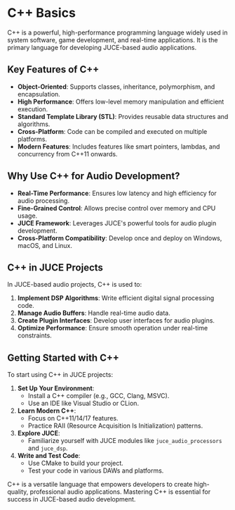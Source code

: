 # C++ Basics

C++ is a powerful, high-performance programming language widely used in system software, game development, and
real-time applications. It is the primary language for developing JUCE-based audio applications.

## Key Features of C++

- **Object-Oriented**: Supports classes, inheritance, polymorphism, and encapsulation.
- **High Performance**: Offers low-level memory manipulation and efficient execution.
- **Standard Template Library (STL)**: Provides reusable data structures and algorithms.
- **Cross-Platform**: Code can be compiled and executed on multiple platforms.
- **Modern Features**: Includes features like smart pointers, lambdas, and concurrency from C++11 onwards.

## Why Use C++ for Audio Development?

- **Real-Time Performance**: Ensures low latency and high efficiency for audio processing.
- **Fine-Grained Control**: Allows precise control over memory and CPU usage.
- **JUCE Framework**: Leverages JUCE's powerful tools for audio plugin development.
- **Cross-Platform Compatibility**: Develop once and deploy on Windows, macOS, and Linux.

## C++ in JUCE Projects

In JUCE-based audio projects, C++ is used to:

1. **Implement DSP Algorithms**: Write efficient digital signal processing code.
2. **Manage Audio Buffers**: Handle real-time audio data.
3. **Create Plugin Interfaces**: Develop user interfaces for audio plugins.
4. **Optimize Performance**: Ensure smooth operation under real-time constraints.

## Getting Started with C++

To start using C++ in JUCE projects:

1. **Set Up Your Environment**:
   - Install a C++ compiler (e.g., GCC, Clang, MSVC).
   - Use an IDE like Visual Studio or CLion.
2. **Learn Modern C++**:
   - Focus on C++11/14/17 features.
   - Practice RAII (Resource Acquisition Is Initialization) patterns.
3. **Explore JUCE**:
   - Familiarize yourself with JUCE modules like `juce_audio_processors` and `juce_dsp`.
4. **Write and Test Code**:
   - Use CMake to build your project.
   - Test your code in various DAWs and platforms.

C++ is a versatile language that empowers developers to create high-quality, professional audio applications.
Mastering C++ is essential for success in JUCE-based audio development.
